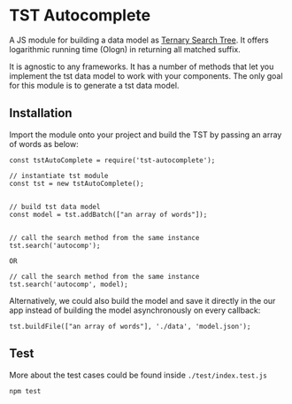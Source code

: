 # TST Autocomplete

A JS module for building a data model as [Ternary Search Tree](https://www.geeksforgeeks.org/ternary-search-tree/). It offers logarithmic running time (Ologn) in returning all matched suffix.

It is agnostic to any frameworks. It has a number of methods that let you implement the tst data model to work with your components. The only goal for this module is to generate a tst data model.


## Installation

Import the module onto your project and build the TST by passing an array of words as below:


```
const tstAutoComplete = require('tst-autocomplete');

// instantiate tst module
const tst = new tstAutoComplete();


// build tst data model
const model = tst.addBatch(["an array of words"]);


// call the search method from the same instance 
tst.search('autocomp');

OR

// call the search method from the same instance 
tst.search('autocomp', model);

```

Alternatively, we could also build the model and save it directly in the our app instead of building the model asynchronously on every callback:

`tst.buildFile(["an array of words"], './data', 'model.json');`


## Test
More about the test cases could be found inside `./test/index.test.js`

`npm test`
